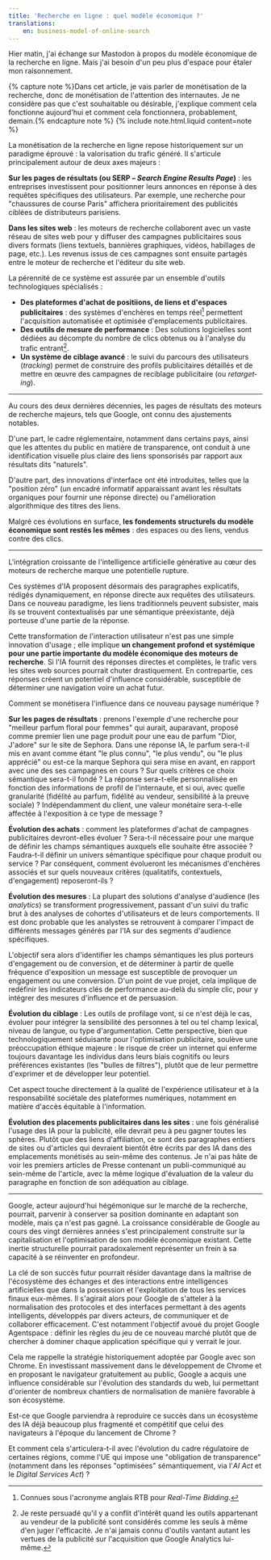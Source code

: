 ```yaml
---
title: 'Recherche en ligne : quel modèle économique ?'
translations:
    en: business-model-of-online-search
---
```


Hier matin, j'ai échange sur Mastodon à propos du modèle économique de la recherche en ligne. Mais j'ai besoin d'un peu plus d'espace pour étaler mon raisonnement.

{% capture note %}Dans cet article, je vais parler de monétisation de la recherche, donc de monétisation de l'attention des internautes. Je ne considère pas que c'est souhaitable ou désirable, j'explique comment cela fonctionne aujourd'hui et comment cela fonctionnera, probablement, demain.{% endcapture note %} {% include note.html.liquid content=note %}

La monétisation de la recherche en ligne repose historiquement sur un paradigme éprouvé : la valorisation du trafic généré. Il s'articule principalement autour de deux axes majeurs :

**Sur les pages de résultats (ou SERP – <i lang="en">Search Engine Results Page</i>)** : les entreprises investissent pour positionner leurs annonces en réponse à des requêtes spécifiques des utilisateurs. Par exemple, une recherche pour "chaussures de course Paris" affichera prioritairement des publicités ciblées de distributeurs parisiens.

**Dans les sites web** : les moteurs de recherche collaborent avec un vaste réseau de sites web pour y diffuser des campagnes publicitaires sous divers formats (liens textuels, bannières graphiques, vidéos, habillages de page, etc.). Les revenus issus de ces campagnes sont ensuite partagés entre le moteur de recherche et l'éditeur du site web.

La pérennité de ce système est assurée par un ensemble d'outils technologiques spécialisés :

- **Des plateformes d'achat de positiions, de liens et d'espaces publicitaires** : des systèmes d'enchères en temps réel[^rtb] permettent l'acquisition automatisée et optimisée d'emplacements publicitaires.
- **Des outils de mesure de performance** : Des solutions logicielles sont dédiées au décompte du nombre de clics obtenus ou à l'analyse du trafic entrant[^conflit].
- **Un système de ciblage avancé** : le suivi du parcours des utilisateurs (<i lang="en">tracking</i>) permet de construire des profils publicitaires détaillés et de mettre en œuvre des campagnes de reciblage publicitaire (ou <i lang="en">retargeting</i>).

[^rtb]: Connues sous l'acronyme anglais RTB pour <i lang="en">Real-Time Bidding</i>.

[^conflit]: Je reste persuadé qu'il y a conflit d'intérêt quand les outils appartenant au vendeur de la publicité sont considérés comme les seuls à même d'en juger l'efficacité. Je n'ai jamais connu d'outils vantant autant les vertues de la publicité sur l'acquisition que Google Analytics lui-même.

---

Au cours des deux dernières décennies, les pages de résultats des moteurs de recherche majeurs, tels que Google, ont connu des ajustements notables.

D'une part, le cadre réglementaire, notamment dans certains pays, ainsi que les attentes du public en matière de transparence, ont conduit à une identification visuelle plus claire des liens sponsorisés par rapport aux résultats dits "naturels".

D'autre part, des innovations d'interface ont été introduites, telles que la "position zéro" (un encadré informatif apparaissant avant les résultats organiques pour fournir une réponse directe) ou l'amélioration algorithmique des titres des liens.

Malgré ces évolutions en surface, **les fondements structurels du modèle économique sont restés les mêmes** : des espaces ou des liens, vendus contre des clics.

---

L'intégration croissante de l'intelligence artificielle générative au cœur des moteurs de recherche marque une potentielle rupture.

Ces systèmes d'IA proposent désormais des paragraphes explicatifs, rédigés dynamiquement, en réponse directe aux requêtes des utilisateurs. Dans ce nouveau paradigme, les liens traditionnels peuvent subsister, mais ils se trouvent contextualisés par une sémantique préexistante, déjà porteuse d'une partie de la réponse.

Cette transformation de l'interaction utilisateur n'est pas une simple innovation d'usage ; elle implique **un changement profond et systémique pour une partie importante du modèle économique des moteurs de recherche**. Si l'IA fournit des réponses directes et complètes, le trafic vers les sites web sources pourrait chuter drastiquement. En contrepartie, ces réponses créent un potentiel d'influence considérable, susceptible de déterminer une navigation voire un achat futur.

Comment se monétisera l'influence dans ce nouveau paysage numérique ?

**Sur les pages de résultats** : prenons l'exemple d'une recherche pour "meilleur parfum floral pour femmes" qui aurait, auparavant, proposé comme premier lien une page produit pour une eau de parfum "Dior, J'adore" sur le site de Sephora. Dans une réponse IA, le parfum sera-t-il mis en avant comme étant "le plus connu", "le plus vendu", ou "le plus apprécié" ou est-ce la marque Sephora qui sera mise en avant, en rapport avec une des ses campagnes en cours ? Sur quels critères ce choix sémantique sera-t-il fondé ? La réponse sera-t-elle personnalisée en fonction des informations de profil de l'internaute, et si oui, avec quelle granularité (fidélité au parfum, fidélité au vendeur, sensibilité à la preuve sociale) ? Indépendamment du client, une valeur monétaire sera-t-elle affectée à l'exposition à ce type de message ?

**Évolution des achats** : comment les plateformes d'achat de campagnes publicitaires devront-elles évoluer ? Sera-t-il nécessaire pour une marque de définir les champs sémantiques auxquels elle souhaite être associée ? Faudra-t-il définir un univers sémantique spécifique pour chaque produit ou service ? Par conséquent, comment évolueront les mécanismes d'enchères associés et sur quels nouveaux critères (qualitatifs, contextuels, d'engagement) reposeront-ils ?

**Évolution des mesures** : La plupart des solutions d'analyse d'audience (les <i lang="en">analytics</i>) se transforment progressivement, passant d'un suivi du trafic brut à des analyses de cohortes d'utilisateurs et de leurs comportements. Il est donc probable que les analystes se retrouvent à comparer l'impact de différents messages générés par l'IA sur des segments d'audience spécifiques.

L'objectif sera alors d'identifier les champs sémantiques les plus porteurs d'engagement ou de conversion, et de déterminer à partir de quelle fréquence d'exposition un message est susceptible de provoquer un engagement ou une conversion. D'un point de vue projet, cela implique de redéfinir les indicateurs clés de performance au-delà du simple clic, pour y intégrer des mesures d'influence et de persuasion.

**Évolution du ciblage** : Les outils de profilage vont, si ce n'est déjà le cas, évoluer pour intégrer la sensibilité des personnes à tel ou tel champ lexical, niveau de langue, ou type d'argumentation. Cette perspective, bien que technologiquement séduisante pour l'optimisation publicitaire, soulève une préoccupation éthique majeure : le risque de créer un internet qui enferme toujours davantage les individus dans leurs biais cognitifs ou leurs préférences existantes (les "bulles de filtres"), plutôt que de leur permettre d'exprimer et de développer leur potentiel.

Cet aspect touche directement à la qualité de l'expérience utilisateur et à la responsabilité sociétale des plateformes numériques, notamment en matière d'accès équitable à l'information.

**Évolution des placements publicitaires dans les sites** : une fois généralisé l'usage des IA pour la publicité, elle devrait peu à peu gagner toutes les sphères. Plutôt que des liens d'affiliation, ce sont des paragraphes entiers de sites ou d'articles qui devraient bientôt être écrits par des IA dans des emplacements monétisés au sein-même des contenus. Je n'ai pas hâte de voir les premiers articles de Presse contenant un publi-communiqué au sein-même de l'article, avec la même logique d'évaluation de la valeur du paragraphe en fonction de son adéquation au ciblage.

---

Google, acteur aujourd'hui hégémonique sur le marché de la recherche, pourrait, parvenir à conserver sa position dominante en adaptant son modèle, mais ça n'est pas gagné. La croissance considérable de Google au cours des vingt dernières années s'est principalement construite sur la capitalisation et l'optimisation de son modèle économique existant. Cette inertie structurelle pourrait paradoxalement représenter un frein à sa capacité à se réinventer en profondeur.

La clé de son succès futur pourrait résider davantage dans la maîtrise de l'écosystème des échanges et des interactions entre intelligences artificielles que dans la possession et l'exploitation de tous les services finaux eux-mêmes. Il s'agirait alors pour Google de s'atteler à la normalisation des protocoles et des interfaces permettant à des agents intelligents, développés par divers acteurs, de communiquer et de collaborer efficacement. C'est notamment l'objectif avoué du projet Google Agentspace : définir les règles du jeu de ce nouveau marché plutôt que de chercher à dominer chaque application spécifique qui y verrait le jour.

Cela me rappelle la stratégie historiquement adoptée par Google avec son Chrome. En investissant massivement dans le développement de Chrome et en proposant le navigateur gratuitement au public, Google a acquis une influence considérable sur l'évolution des standards du web, lui permettant d'orienter de nombreux chantiers de normalisation de manière favorable à son écosystème.

Est-ce que Google parviendra à reproduire ce succès dans un écosystème des IA déjà beaucoup plus fragmenté et compétitif que celui des navigateurs à l'époque du lancement de Chrome ?

Et comment cela s'articulera-t-il avec l'évolution du cadre régulatoire de certaines régions, comme l'UE qui impose une "obligation de transparence" (notamment dans les réponses "optimisées" sémantiquement, via l'<i lang="en">AI Act</i> et le <i lang="en">Digital Services Act</i>) ?
